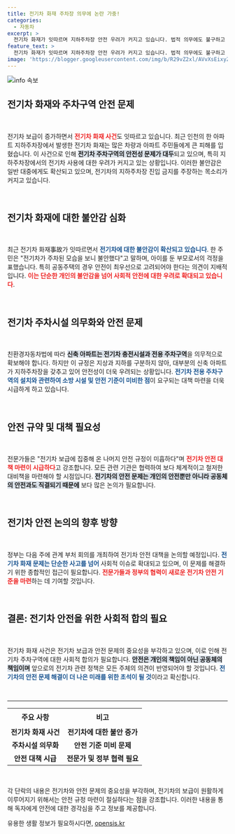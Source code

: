 ```yaml
---
title: 전기차 화재 주차장 의무에 논란 가중!
categories:
  - 자동차
excerpt: >
  전기차 화재가 잇따르며 지하주차장 안전 우려가 커지고 있습니다. 법적 의무에도 불구하고 안전 기준 미비가 문제로 지적되며, 정부는 다음 주 회의를 통해 대책을 논의할 예정입니다. 안전을 위한 해결책이 필요합니다.
feature_text: >
  전기차 화재가 잇따르며 지하주차장 안전 우려가 커지고 있습니다. 법적 의무에도 불구하고 안전 기준 미비가 문제로 지적되며, 정부는 다음 주 회의를 통해 대책을 논의할 예정입니다. 안전을 위한 해결책이 필요합니다.
image: 'https://blogger.googleusercontent.com/img/b/R29vZ2xl/AVvXsEixyZcFfHzMRdzZMjFBmAUKJYCLCGyLL1o632UiGVXcaFdKo_bkvkuCioo0uUKlGfBVcT3P84aROyZIXSBEx3Aw5nCQ3pTgDom1WDC4m8eifvWiAmWEEVb4x6G_l8C0QH225ldMjyaFvpxGEBGNO37VmDTDMHGhJPq73UglMfDca1-0aw/s1600/blogspot.png'
---
```


<p><img src="https://blogger.googleusercontent.com/img/b/R29vZ2xl/AVvXsEixyZcFfHzMRdzZMjFBmAUKJYCLCGyLL1o632UiGVXcaFdKo_bkvkuCioo0uUKlGfBVcT3P84aROyZIXSBEx3Aw5nCQ3pTgDom1WDC4m8eifvWiAmWEEVb4x6G_l8C0QH225ldMjyaFvpxGEBGNO37VmDTDMHGhJPq73UglMfDca1-0aw/s1600/blogspot.png" alt="info 속보" /></p>

<h2 data-ke-size="size26">전기차 화재와 주차구역 안전 문제</h2>

<p data-ke-size="size16">&nbsp;</p>

<p>전기차 보급이 증가하면서 <b><span style="color: #ee2323;">전기차 화재 사건</span></b>도 잇따르고 있습니다. 최근 인천의 한 아파트 지하주차장에서 발생한 전기차 화재는 많은 차량과 아파트 주민들에게 큰 피해를 입혔습니다. 이 사건으로 인해 <b><span style="background-color: #21538527;">전기차 주차구역의 안전성 문제가 대두</span></b>되고 있으며, 특히 지하주차장에서의 전기차 사용에 대한 우려가 커지고 있는 상황입니다. 이러한 불안감은 일반 대중에게도 확산되고 있으며, 전기차의 지하주차장 진입 금지를 주장하는 목소리가 커지고 있습니다. </p>

<p data-ke-size="size16">&nbsp;</p>

<h2 data-ke-size="size26">전기차 화재에 대한 불안감 심화</h2>

<p data-ke-size="size16">&nbsp;</p>

<p>최근 전기차 화재事故가 잇따르면서 <b><span style="color: #1a5490;">전기차에 대한 불안감이 확산되고 있습니다</span></b>. 한 주민은 "전기차가 주차된 모습을 보니 불안했다"고 말하며, 아이를 둔 부모로서의 걱정을 표했습니다. 특히 공동주택의 경우 안전이 최우선으로 고려되어야 한다는 의견이 지배적입니다. <b><span style="color: #ee2323;">이는 단순한 개인의 불안감을 넘어 사회적 안전에 대한 우려로 확대되고 있습니다</span></b>.</p>

<p data-ke-size="size16">&nbsp;</p>

<h2 data-ke-size="size26">전기차 주차시설 의무화와 안전 문제</h2>

<p data-ke-size="size16">&nbsp;</p>

<p>친환경자동차법에 따라 <b><span style="background-color: #21538527;">신축 아파트는 전기차 충전시설과 전용 주차구역</span></b>을 의무적으로 확보해야 합니다. 하지만 이 규정은 지상과 지하를 구분하지 않아, 대부분의 신축 아파트가 지하주차장을 갖추고 있어 안전성이 더욱 우려되는 상황입니다. <b><span style="color: #1a5490;">전기차 전용 주차구역의 설치와 관련하여 소방 시설 및 안전 기준이 미비한 점</span></b>이 요구되는 대책 마련을 더욱 시급하게 하고 있습니다.</p>

<p data-ke-size="size16">&nbsp;</p>

<h2 data-ke-size="size26">안전 규약 및 대책 필요성</h2>

<p data-ke-size="size16">&nbsp;</p>

<p>전문가들은 "전기차 보급에 집중해 온 나머지 안전 규정이 미흡하다"며 <b><span style="color: #ee2323;">전기차 안전 대책 마련이 시급하다</span></b>고 강조합니다. 모든 관련 기관은 협력하여 보다 체계적이고 철저한 대비책을 마련해야 할 시점입니다. <b><span style="background-color: #21538527;">전기차의 안전 문제는 개인의 안전뿐만 아니라 공동체의 안전과도 직결되기 때문에</span></b> 보다 많은 논의가 필요합니다.</p>

<p data-ke-size="size16">&nbsp;</p>

<h2 data-ke-size="size26">전기차 안전 논의의 향후 방향</h2>

<p data-ke-size="size16">&nbsp;</p>

<p>정부는 다음 주에 관계 부처 회의를 개최하여 전기차 안전 대책을 논의할 예정입니다. <b><span style="color: #1a5490;">전기차 화재 문제는 단순한 사고를 넘어</span></b> 사회적 이슈로 확대되고 있으며, 이 문제를 해결하기 위한 종합적인 접근이 필요합니다. <b><span style="color: #ee2323;">전문가들과 정부의 협력이 새로운 전기차 안전 기준을 마련</span></b>하는 데 기여할 것입니다.</p>

<p data-ke-size="size16">&nbsp;</p>

<h2 data-ke-size="size26">결론: 전기차 안전을 위한 사회적 합의 필요</h2>

<p data-ke-size="size16">&nbsp;</p>

<p>전기차 화재 사건은 전기차 보급과 안전 문제의 중요성을 부각하고 있으며, 이로 인해 전기차 주차구역에 대한 사회적 합의가 필요합니다. <b><span style="background-color: #21538527;">안전은 개인의 책임이 아닌 공동체의 책임이며</span></b> 앞으로의 전기차 관련 정책은 모든 주체의 의견이 반영되어야 할 것입니다. <b><span style="color: #1a5490;">전기차의 안전 문제 해결이 더 나은 미래를 위한 초석이 될 것</span></b>이라고 확신합니다.</p>

<p data-ke-size="size16">&nbsp;</p>

<hr>

<table style="width: 100%;">
  <tr>
    <th style="text-align: center; height: 40px;"><b>주요 사항</b></th>
    <th style="text-align: center; height: 40px;"><b>비고</b></th>
  </tr>
  <tr>
    <td style="text-align: center; height: 17px;"><b>전기차 화재 사건</b></td>
    <td style="text-align: center; height: 17px;"><b>전기차에 대한 불안 증가</b></td>
  </tr>
  <tr>
    <td style="text-align: center; height: 17px;"><b>주차시설 의무화</b></td>
    <td style="text-align: center; height: 17px;"><b>안전 기준 미비 문제</b></td>
  </tr>
  <tr>
    <td style="text-align: center; height: 17px;"><b>안전 대책 시급</b></td>
    <td style="text-align: center; height: 17px;"><b>전문가 및 정부 협력 필요</b></td>
  </tr>
</table>

<p data-ke-size="size16">&nbsp;</p>

<p>각 단락의 내용은 전기차와 안전 문제의 중요성을 부각하며, 전기차의 보급이 원활하게 이루어지기 위해서는 안전 규정 마련이 절실하다는 점을 강조합니다. 이러한 내용을 통해 독자에게 안전에 대한 경각심을 주고 정보를 제공합니다.</p>
유용한 생활 정보가 필요하시다면, <a href="https://opensis.kr" rel="dofollow">opensis.kr</a>



